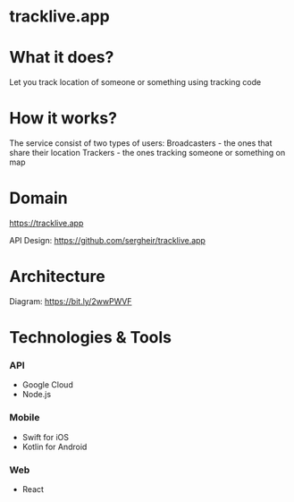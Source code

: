# tracklive.app
  
# What it does?
Let you track location of someone or something using tracking code
	
# How it works?
The service consist of two types of users:
	Broadcasters - the ones that share their location
	Trackers - the ones tracking someone or something on map

# Domain
https://tracklive.app

API Design: https://github.com/sergheir/tracklive.app

# Architecture
Diagram: https://bit.ly/2wwPWVF

# Technologies & Tools
### API
- Google Cloud
- Node.js
### Mobile
- Swift for iOS
- Kotlin for Android
### Web
- React
